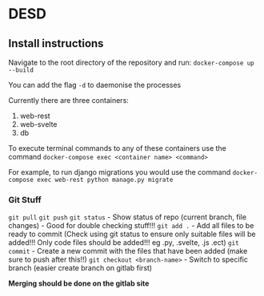# DESD

## Install instructions

Navigate to the root directory of the repository and run: `docker-compose up --build` 

You can add the flag `-d` to daemonise the processes

Currently there are three containers:

1. web-rest
2. web-svelte
3. db

To execute terminal commands to any of these containers use the command `docker-compose exec <container name> <command>`

For example, to run django migrations you would use the command `docker-compose exec web-rest python manage.py migrate`

### Git Stuff

`git pull`
`git push`
`git status` - Show status of repo (current branch, file changes) - Good for double checking stuff!!!
`git add .` - Add all files to be ready to commit (Check using git status to ensure only suitable files will be added!!! Only code files should be added!!! eg .py, .svelte, .js .ect)
`git commit` - Create a new commit with the files that have been added (make sure to push after this!!)
`git checkout <branch-name>` - Switch to specific branch (easier create branch on gitlab first)

**Merging should be done on the gitlab site**